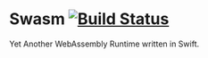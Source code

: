 # Swasm [![Build Status](https://travis-ci.com/akkyie/Swasm.svg?token=2zScPHHE9L7rNhYAyXjc&branch=master)](https://travis-ci.com/akkyie/Swasm)

Yet Another WebAssembly Runtime written in Swift.
